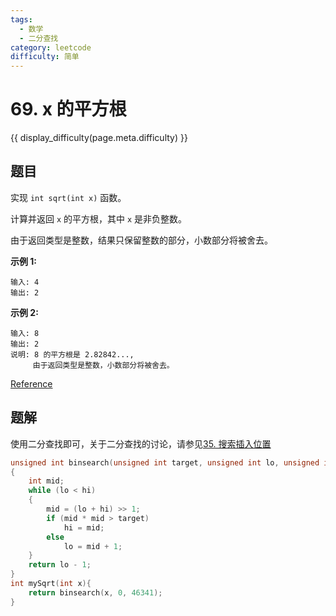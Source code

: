 ```yaml
---
tags:
  - 数学
  - 二分查找
category: leetcode
difficulty: 简单
---
```


# 69. x 的平方根

{{ display_difficulty(page.meta.difficulty) }}

## 题目

实现 `int sqrt(int x)` 函数。

计算并返回 `x` 的平方根，其中 `x` 是非负整数。

由于返回类型是整数，结果只保留整数的部分，小数部分将被舍去。

**示例 1:**

```
输入: 4
输出: 2
```

**示例 2:**

```
输入: 8
输出: 2
说明: 8 的平方根是 2.82842..., 
     由于返回类型是整数，小数部分将被舍去。
```

[Reference](https://leetcode-cn.com/problems/sqrtx)

## 题解

使用二分查找即可，关于二分查找的讨论，请参见[35. 搜索插入位置](35.md)

```c
unsigned int binsearch(unsigned int target, unsigned int lo, unsigned int hi)
{
    int mid;
    while (lo < hi)
    {
        mid = (lo + hi) >> 1;
        if (mid * mid > target)
            hi = mid;
        else
            lo = mid + 1;
    }
    return lo - 1;
}
int mySqrt(int x){
    return binsearch(x, 0, 46341);
}
```